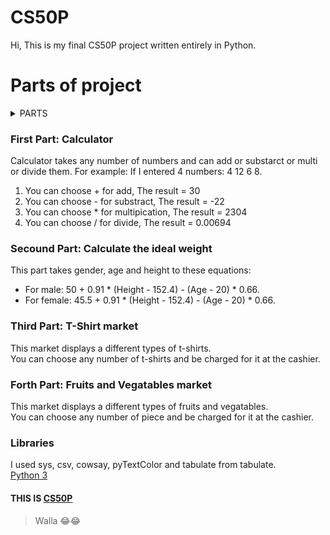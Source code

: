 # CS50P
Hi, This is my final CS50P project written entirely in Python.
# Parts of project
<details>
<summary>PARTS</summary>

| Rank | PARTS |
|-----:|-----------|
|     1| Calculator|
|     2| calc the ideal weight    |
|     3| T-Shirt market       |
|     4| Fruits and Vegatables market|

</details>

### First Part: Calculator 
Calculator takes any number of numbers and can add or substarct or multi or divide them.
For example: If I entered 4 numbers: 4 12 6 8.
1. You can choose + for add, The result = 30
2. You can choose - for substract, The result = -22
3. You can choose * for multipication, The result = 2304
4. You can choose / for divide, The result = 0.00694
### Secound Part: Calculate the ideal weight
This part takes gender, age and height to these equations:
- For male: 50 + 0.91 * (Height - 152.4) - (Age - 20) * 0.66.
- For female: 45.5 + 0.91 * (Height - 152.4) - (Age - 20) * 0.66.
### Third Part: T-Shirt market
This market displays a different types of t-shirts.\
You can choose any number of t-shirts and be charged for it at the cashier.
### Forth Part: Fruits and Vegatables market
This market displays a different types of fruits and vegatables.\
You can choose any number of piece and be charged for it at the cashier.
### Libraries
I used sys, csv, cowsay, pyTextColor and tabulate from tabulate.\
[Python 3](https://docs.python.org/3/library/stdtypes.html#string-methods)
#### THIS IS [CS50P](https://cs50.harvard.edu/python/)
> Walla 😂😂
